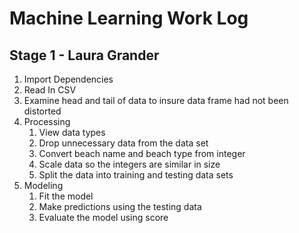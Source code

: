 # Machine Learning Work Log

## Stage 1 - Laura Grander

1.	Import Dependencies
2.	Read In CSV
3.	Examine head and tail of data to insure data frame had not been distorted
4.	Processing
    1.	View data types
    2.	Drop unnecessary data from the data set
    3.	Convert beach name and beach type from integer
    4.	Scale data so the integers are similar in size
    5.	Split the data into training and testing data sets
5.	Modeling
    1.	Fit the model
    2.	Make predictions using the testing data
    3.	Evaluate the model using score